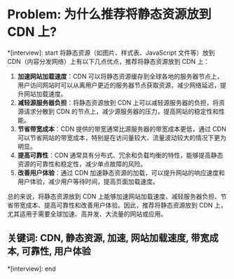 # Problem: 为什么推荐将静态资源放到 CDN 上?

*[interview]: start
将静态资源（如图片、样式表、JavaScript 文件等）放到 CDN（内容分发网络）上有以下几点优点，推荐将静态资源放到 CDN 上：

1. **加速网站加载速度**：CDN 可以将静态资源缓存到全球各地的服务器节点上，用户访问网站时可以从离用户更近的服务器节点获取资源，减少网络延迟，提升网站加载速度。
2. **减轻源服务器负担**：将静态资源放到 CDN 上可以减轻源服务器的负担，将资源请求分散到 CDN 的节点上，减少源服务器的压力，提高网站的稳定性和性能。
3. **节省带宽成本**：CDN 提供的带宽通常比源服务器的带宽成本更低，通过 CDN 可以节省网站的带宽成本，特别是在访问量较大、流量波动较大的情况下更为明显。
4. **提高可靠性**：CDN 通常具有分布式、冗余和负载均衡的特性，能够提高静态资源的可靠性和稳定性，减少单点故障的风险。
5. **改善用户体验**：通过 CDN 加速静态资源的加载，可以提升网站的响应速度和用户体验，减少用户等待时间，提高页面加载速度。

总的来说，将静态资源放到 CDN 上能够加速网站加载速度、减轻服务器负担、节省带宽成本、提高可靠性和改善用户体验。因此，推荐将静态资源放到 CDN 上，尤其适用于需要全球加速、高并发、大流量的网站或应用。
## 关键词:  CDN, 静态资源, 加速, 网站加载速度, 带宽成本, 可靠性, 用户体验
*[interview]: end
